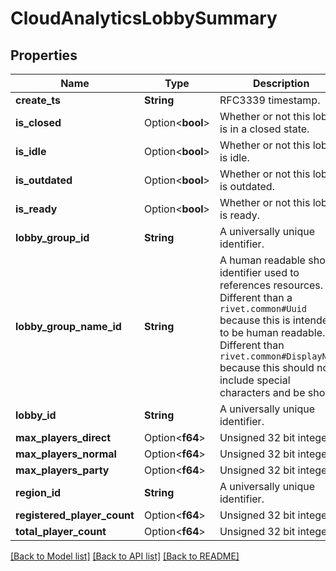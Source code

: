 # CloudAnalyticsLobbySummary

## Properties

Name | Type | Description | Notes
------------ | ------------- | ------------- | -------------
**create_ts** | **String** | RFC3339 timestamp. | 
**is_closed** | Option<**bool**> | Whether or not this lobby is in a closed state. | [optional]
**is_idle** | Option<**bool**> | Whether or not this lobby is idle. | [optional]
**is_outdated** | Option<**bool**> | Whether or not this lobby is outdated. | [optional]
**is_ready** | Option<**bool**> | Whether or not this lobby is ready. | [optional]
**lobby_group_id** | **String** | A universally unique identifier. | 
**lobby_group_name_id** | **String** | A human readable short identifier used to references resources. Different than a `rivet.common#Uuid` because this is intended to be human readable. Different than `rivet.common#DisplayName` because this should not include special characters and be short. | 
**lobby_id** | **String** | A universally unique identifier. | 
**max_players_direct** | Option<**f64**> | Unsigned 32 bit integer. | [optional]
**max_players_normal** | Option<**f64**> | Unsigned 32 bit integer. | [optional]
**max_players_party** | Option<**f64**> | Unsigned 32 bit integer. | [optional]
**region_id** | **String** | A universally unique identifier. | 
**registered_player_count** | Option<**f64**> | Unsigned 32 bit integer. | [optional]
**total_player_count** | Option<**f64**> | Unsigned 32 bit integer. | [optional]

[[Back to Model list]](../README.md#documentation-for-models) [[Back to API list]](../README.md#documentation-for-api-endpoints) [[Back to README]](../README.md)


